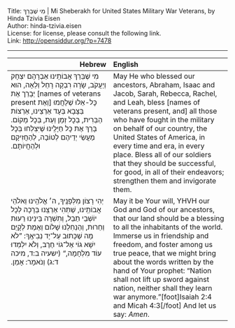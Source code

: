 <html>
<head></head>
<body>
Title: מִי שֶׁבֵּרַךְ | Mi Sheberakh for United States Military War Veterans, by Hinda Tzivia Eisen<br />
Author: hinda-tzivia.eisen<br />
License: for license, please consult the following link.<br />
Link: <a href="http://opensiddur.org/?p=7478">http://opensiddur.org/?p=7478</a>
<p />
<hr />

<table style="margin-left: auto;margin-right: auto;" class="draggable">
<thead><tr><th id="x" style="text-align: right;">Hebrew</th><th style="text-align: left;">English</th></tr></thead>
<tbody>
<tr><td style="vertical-align:top;" width="46%">
<div class="liturgy"><span lang="he">
מִי שֶׁבֵּרַךְ אֲבוֹתֵֽינוּ 
אַבְרָהָם יִצְחָק וְיַעֲקֹב, 
שָׂרָה רִבְקָה רָחֵל וְלֵאָה, 
הוּא יְבָרֵך אֶת [<span lang="en">names of veterans present</span> וְאֶת] 
כׇּל-אֵלוּ שֶׁלָחֲמוּ בַּצָּבָא בְּעָד אַרְצֵינוּ, 
אַרְצוֹת הַבְּרִית, 
בְּכׇל זְמָן וַעֵת, 
בְּכׇל מָקוֹם. 
בָּרֵךְ אֶת כׇּל חַיָּלֵֽינוּ 
שֶׁיִּצְלְחוּ בְּכׇל מַעֲשֵׂי יְדֵיהֶם לְטוֹבָה, 
לְהַחֲזִיקָם וּלְהַחֲיוֹתָם.‏
</span></div></td>
 
<td style="vertical-align:top;" width="53%"><div class="english">
May He who blessed our ancestors, 
Abraham, Isaac and Jacob, 
Sarah, Rebecca, Rachel, and Leah, 
bless [names of veterans present, and] 
all those who have fought in the military on behalf of our country, 
the United States of America, 
in every time and era, 
in every place. 
Bless all of our soldiers 
that they should be successful, for good, in all of their endeavors; 
strengthen them and invigorate them. 
</div></td></tr>


<tr><td style="vertical-align:top;" width="46%"><div class="liturgy"><span lang="he">
יְהִי רָצוֹן מִלְּפָנֶֽיךָ, 
ה׳ אֱלֹהֵֽינוּ וֵאלֹהֵי אֲבוֹתֵֽינוּ, 
שֶׁתְּהִי אַרְצֵֽנוּ בְּרָכָה לְכׇל יוֹשְׁבֵי תֵבֵל, 
וְתִשְׁרָה בֵּינֵינוּ רֵעוּת וְחֵרוּת, 
וְהַנְחִלֵנוּ שָׁלוֹם וְאֶמֶת 
לְקָיֵּם מָה שֶׁכָּתוּב עַל־יָד נְבִיאֶֽךָ: 
”לֹא יִשָׁא גוֹי אֶל־גוֹי חֶרֶב, 
וְלֹא יִלְמְדוּ עוֹד מִלְחָמָה,“ <span class="citation">(ישעיה ב:ד, מיכה ד:ג)</span>
וְנֹאמָר: אָמֵן.‏
</span></div></td>
 
<td style="vertical-align:top;" width="53%"><div class="english">
May it be Your will, 
YHVH our God and God of our ancestors, 
that our land should be a blessing to all the inhabitants of the world. 
Immerse us in friendship and freedom, 
and foster among us true peace, 
that we might bring about the words written by the hand of Your prophet: 
“Nation shall not lift up sword against nation, 
neither shall they learn war anymore.”[foot]Isaiah 2:4 and Micah 4:3[/foot] 
And let us say: <em>Amen</em>.
</td></tr>
</tbody></table>
</body>
</html>